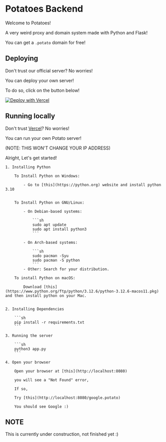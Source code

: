 # Potatoes Backend
Welcome to Potatoes!

A very weird proxy and domain system made with Python and Flask!

You can get a `.potato` domain for free!

## Deploying
Don't trust our official server? No worries!

You can deploy your own server!

To do so, click on the button below!

[![Deploy with Vercel](https://vercel.com/button)](https://vercel.com/new/clone?repository-url=https%3A%2F%2Fgithub.com%2Fneoapps-dev%2Fpotatoes-backend)

## Running locally
Don't trust [Vercel](https://vercel.com)? No worries!

You can run your own Potato server!

(NOTE: THIS WON'T CHANGE YOUR IP ADDRESS)

Alright, Let's get started!

    1. Installing Python

        To Install Python on Windows:

            - Go to [this](https://python.org) website and install python 3.10


        To Install Python on GNU/Linux:

            - On Debian-based systems:

                ```sh
                sudo apt update
                sudo apt install python3
                ```

            - On Arch-based systems:

                ```sh
                sudo pacman -Syu
                sudo pacman -S python
                ```
            - Other: Search for your distribution.

        To install Python on macOS:

            Download [this](https://www.python.org/ftp/python/3.12.6/python-3.12.6-macos11.pkg) and then install python on your Mac.

    
    2. Installing Dependencies

        ```sh
        pip install -r requirements.txt
        ```

    3. Running the server

        ```sh
        python3 app.py
        ```
    
    4. Open your browser

        Open your browser at [this](http://localhost:8080)

        you will see a "Not Found" error,
        
        If so,
        
        Try [this](http://localhost:8080/google.potato)

        You should see Google :)

## NOTE
This is currently under construction, not finished yet :)